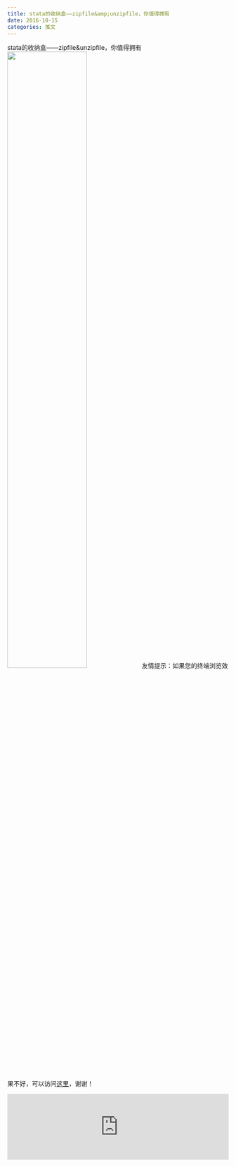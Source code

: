 ```yaml
---
title: stata的收纳盒——zipfile&amp;unzipfile，你值得拥有
date: 2016-10-15
categories: 推文
---
```

stata的收纳盒——zipfile&amp;unzipfile，你值得拥有
<img src="http://mmbiz.qpic.cn/mmbiz_png/ACviaWTBFxhbMYwV8oLjsX7ukkqHAgc4iaGP6We7pLS6N2TrkkFYl7WbfMYLsJghs8UwXZQRa8mMqo17sqZ5R8Ig/0?wx_fmt.png" style="width: 60%; height: auto;"/><!--more-->
友情提示：如果您的终端浏览效果不好，可以访问[这里](https://stata-club.github.io/stata_article/2016-10-15.html)，谢谢！
<iframe src="https://stata-club.github.io/stata_article/2016-10-15.html" id="iframepage" frameborder="0" scrolling="no" marginheight="0" marginwidth="0" width="100%" onLoad="iFrameHeight()"></iframe>
<script type="text/javascript" language="javascript">
function iFrameHeight() {
var ifm= document.getElementById("iframepage");
var subWeb = document.frames ? document.frames["iframepage"].document : ifm.contentDocument;   
if(ifm != null && subWeb != null) {
 ifm.height = subWeb.body.scrollHeight;
} 
} 
</script> 